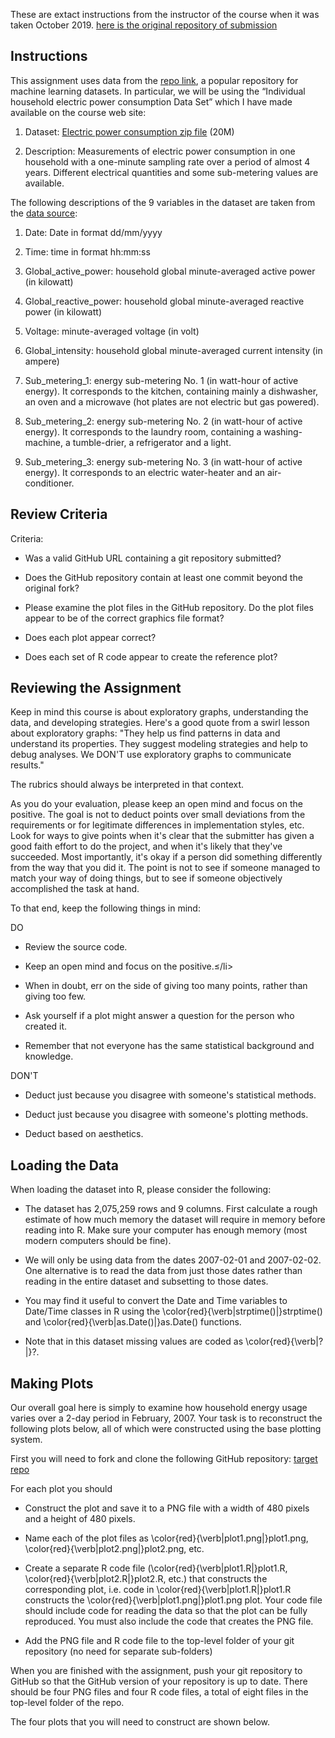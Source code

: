 These are extact instructions from the instructor of the course when it was taken October 2019. [here is the original repository of submission](https://github.com/gdq12/ExData_Plotting1)

Instructions
------------

This assignment uses data from the [repo link](http://archive.ics.uci.edu/ml/), a popular repository for machine learning datasets. In particular, we will be using the “Individual household electric power consumption Data Set” which I have made available on the course web site:

1. Dataset: [Electric power consumption zip file](https://d396qusza40orc.cloudfront.net/exdata%2Fdata%2Fhousehold_power_consumption.zip) (20M)

2. Description: Measurements of electric power consumption in one household with a one-minute sampling rate over a period of almost 4 years. Different electrical quantities and some sub-metering values are available.

The following descriptions of the 9 variables in the dataset are taken from the [data source](https://archive.ics.uci.edu/ml/datasets/Individual+household+electric+power+consumption): 

1. Date: Date in format dd/mm/yyyy

2. Time: time in format hh:mm:ss

3. Global_active_power: household global minute-averaged active power (in kilowatt)

4. Global_reactive_power: household global minute-averaged reactive power (in kilowatt)

5. Voltage: minute-averaged voltage (in volt)

6. Global_intensity: household global minute-averaged current intensity (in ampere)

7. Sub_metering_1: energy sub-metering No. 1 (in watt-hour of active energy). It corresponds to the kitchen, containing mainly a dishwasher, an oven and a microwave (hot plates are not electric but gas powered).

8. Sub_metering_2: energy sub-metering No. 2 (in watt-hour of active energy). It corresponds to the laundry room, containing a washing-machine, a tumble-drier, a refrigerator and a light.

9. Sub_metering_3: energy sub-metering No. 3 (in watt-hour of active energy). It corresponds to an electric water-heater and an air-conditioner.

Review Criteria
---------------

Criteria: 

+ Was a valid GitHub URL containing a git repository submitted?

+ Does the GitHub repository contain at least one commit beyond the original fork?

+ Please examine the plot files in the GitHub repository. Do the plot files appear to be of the correct graphics file format?

+ Does each plot appear correct?

+ Does each set of R code appear to create the reference plot?
 
Reviewing the Assignment
------------------------

Keep in mind this course is about exploratory graphs, understanding the data, and developing strategies. Here's a good quote from a swirl lesson about exploratory graphs: "They help us find patterns in data and understand its properties. They suggest modeling strategies and help to debug analyses. We DON'T use exploratory graphs to communicate results."

The rubrics should always be interpreted in that context.

As you do your evaluation, please keep an open mind and focus on the positive. The goal is not to deduct points over small deviations from the requirements or for legitimate differences in implementation styles, etc. Look for ways to give points when it's clear that the submitter has given a good faith effort to do the project, and when it's likely that they've succeeded. Most importantly, it's okay if a person did something differently from the way that you did it. The point is not to see if someone managed to match your way of doing things, but to see if someone objectively accomplished the task at hand.

To that end, keep the following things in mind:

DO 

+ Review the source code.

+ Keep an open mind and focus on the positive.≤/li>

+ When in doubt, err on the side of giving too many points, rather than giving too few.

+ Ask yourself if a plot might answer a question for the person who created it.

+ Remember that not everyone has the same statistical background and knowledge.

DON'T

+ Deduct just because you disagree with someone's statistical methods.

+ Deduct just because you disagree with someone's plotting methods.

+ Deduct based on aesthetics.

Loading the Data
----------------

When loading the dataset into R, please consider the following:

+ The dataset has 2,075,259 rows and 9 columns. First calculate a rough estimate of how much memory the dataset will require in memory before reading into R. Make sure your computer has enough memory (most modern computers should be fine).

+ We will only be using data from the dates 2007-02-01 and 2007-02-02. One alternative is to read the data from just those dates rather than reading in the entire dataset and subsetting to those dates.

+ You may find it useful to convert the Date and Time variables to Date/Time classes in R using the \color{red}{\verb|strptime()|}strptime()  and \color{red}{\verb|as.Date()|}as.Date() functions.

+ Note that in this dataset missing values are coded as \color{red}{\verb|?|}?.

Making Plots
------------

Our overall goal here is simply to examine how household energy usage varies over a 2-day period in February, 2007. Your task is to reconstruct the following plots below, all of which were constructed using the base plotting system.

First you will need to fork and clone the following GitHub repository: [target repo](https://github.com/rdpeng/ExData_Plotting1)

For each plot you should

+ Construct the plot and save it to a PNG file with a width of 480 pixels and a height of 480 pixels.

+ Name each of the plot files as \color{red}{\verb|plot1.png|}plot1.png, \color{red}{\verb|plot2.png|}plot2.png, etc.

+ Create a separate R code file (\color{red}{\verb|plot1.R|}plot1.R, \color{red}{\verb|plot2.R|}plot2.R, etc.) that constructs the corresponding plot, i.e. code in \color{red}{\verb|plot1.R|}plot1.R constructs the \color{red}{\verb|plot1.png|}plot1.png plot. Your code file should include code for reading the data so that the plot can be fully reproduced. You must also include the code that creates the PNG file.

+ Add the PNG file and R code file to the top-level folder of your git repository (no need for separate sub-folders)

When you are finished with the assignment, push your git repository to GitHub so that the GitHub version of your repository is up to date. There should be four PNG files and four R code files, a total of eight files in the top-level folder of the repo.

The four plots that you will need to construct are shown below.


